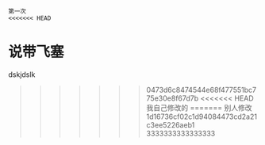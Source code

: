 ```
第一次
<<<<<<< HEAD
```
说带飞塞
=======
dskjdslk
>>>>>>> 0473d6c8474544e68f477551bc775e30e8f67d7b
<<<<<<< HEAD
我自己修改的
=======
别人修改
>>>>>>> 1d16736cf02c1d94084473cd2a21c3ee5226aeb1
3333333333333333
